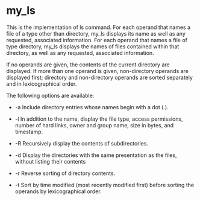 # my_ls

This is the implementation of ls command. For each operand that names a file of a type other than directory, my_ls displays its name as well as any requested, associated information. For each operand that names a file of type directory, my_ls displays the names of files contained within that directory, as well as any requested, associated information.

If no operands are given, the contents of the current directory are displayed. If more than one operand is given, non-directory operands are displayed first; directory and non-directory operands are sorted separately and in lexicographical order.

The following options are available:

- -a Include directory entries whose names begin with a dot (.).

- -l In addition to the name, display the file type, access permissions, number of hard links, owner and group name, size in bytes, and timestamp.

- -R Recursively display the contents of subdirectories.

- -d Display the directories with the same presentation as the files, without listing their contents

- -r Reverse sorting of directory contents.

- -t Sort by time modified (most recently modified first) before sorting the operands by lexicographical order.

